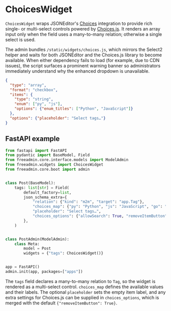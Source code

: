 # ChoicesWidget

`ChoicesWidget` wraps JSONEditor's [Choices](https://github.com/json-editor/json-editor#choices-select-editor) integration to provide rich single- or multi-select controls powered by [Choices.js](https://github.com/Choices-js/Choices). It renders an array input only when the field uses a many-to-many relation; otherwise a single select is used.

The admin bundles `/static/widgets/choices.js`, which mirrors the Select2 helper and waits for both JSONEditor and the Choices.js library to become available. When either dependency fails to load (for example, due to CDN issues), the script surfaces a prominent warning banner so administrators immediately understand why the enhanced dropdown is unavailable.

```json
{
  "type": "array",
  "format": "checkbox",
  "items": {
    "type": "string",
    "enum": ["py", "js"],
    "options": {"enum_titles": ["Python", "JavaScript"]}
  },
  "options": {"placeholder": "Select tags…"}
}
```

## FastAPI example

```python
from fastapi import FastAPI
from pydantic import BaseModel, Field
from freeadmin.core.interface.models import ModelAdmin
from freeadmin.widgets import ChoicesWidget
from freeadmin.core.boot import admin


class Post(BaseModel):
    tags: list[str] = Field(
        default_factory=list,
        json_schema_extra={
            "relation": {"kind": "m2m", "target": "app.Tag"},
            "choices_map": {"py": "Python", "js": "JavaScript", "go": "Go"},
            "placeholder": "Select tags…",
            "choices_options": {"allowSearch": True, "removeItemButton": True},
        },
    )


class PostAdmin(ModelAdmin):
    class Meta:
        model = Post
        widgets = {"tags": ChoicesWidget()}


app = FastAPI()
admin.init(app, packages=["apps"])
```

The `tags` field declares a many-to-many relation to `Tag`, so the widget is rendered as a multi-select control. `choices_map` defines the available values and their labels. The optional `placeholder` sets the empty item label, and any extra settings for Choices.js can be supplied in `choices_options`, which is merged with the default `{"removeItemButton": True}`.
